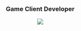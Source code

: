 

<!--<div align=center>	
  
  [![Hits](https://hits.seeyoufarm.com/api/count/incr/badge.svg?url=https%3A%2F%2Fgithub.com%2Fekgp3987&count_bg=%23FFCAF8&title_bg=%23D6BBFF&icon=hey.svg&icon_color=%23E7E7E7&title=hits&edge_flat=false)](https://github.com/ekgp3987)
  
</div>
--!>
<h3 align="center"> Game Client Developer </h3>

<div align="center">
<img src="https://github-readme-stats.vercel.app/api/top-langs/?username=ekgp3987&layout=compact&theme=buefy"/></div>



